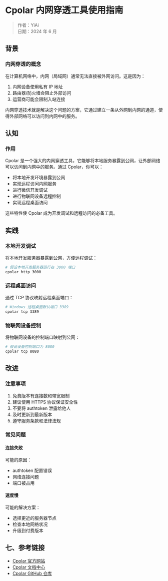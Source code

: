 # Cpolar 内网穿透工具使用指南

> 作者：YiAi  
> 日期：2024 年 6 月

## 背景

### 内网穿透的概念

在计算机网络中，内网（局域网）通常无法直接被外网访问。这是因为：

1. 内网设备使用私有 IP 地址
2. 路由器/防火墙会阻止外部访问
3. 运营商可能会限制入站连接

内网穿透技术就是解决这个问题的方案，它通过建立一条从外网到内网的通道，使得外部网络可以访问到内网中的服务。

## 认知

### 作用

Cpolar 是一个强大的内网穿透工具，它能够将本地服务暴露到公网，让外部网络可以访问到内网中的服务。通过 Cpolar，你可以：

- 将本地开发环境暴露到公网
- 实现远程访问内网服务
- 进行微信开发调试
- 进行物联网设备远程控制
- 实现远程桌面访问

这些特性使 Cpolar 成为开发调试和远程访问的必备工具。

## 实践

### 本地开发调试

将本地开发服务器暴露到公网，方便远程调试：

```bash
# 假设本地开发服务器运行在 3000 端口
cpolar http 3000
```

### 远程桌面访问

通过 TCP 协议映射远程桌面端口：

```bash
# Windows 远程桌面默认端口 3389
cpolar tcp 3389
```

### 物联网设备控制

将物联网设备的控制端口映射到公网：

```bash
# 假设设备控制端口为 8080
cpolar tcp 8080
```

## 改进

### 注意事项

1. 免费版本有连接数和带宽限制
2. 建议使用 HTTPS 协议保证安全性
3. 不要将 authtoken 泄露给他人
4. 及时更新到最新版本
5. 遵守服务条款和法律法规

### 常见问题

#### 连接失败

可能的原因：

- authtoken 配置错误
- 网络连接问题
- 端口被占用

#### 速度慢

可能的解决方案：

- 选择更近的服务器节点
- 检查本地网络状况
- 升级到付费版本

## 七、参考链接

- [Cpolar 官方网站](https://www.cpolar.com)
- [Cpolar 文档中心](https://www.cpolar.com/docs)
- [Cpolar GitHub 仓库](https://github.com/cpolar/cpolar)
